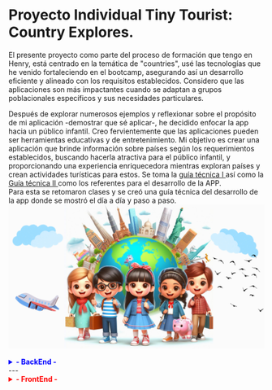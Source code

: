   <div>
        <h1>Proyecto  Individual Tiny Tourist: Country Explores. </h1>
        <p>   El presente proyecto como parte del proceso de formación que tengo en Henry, está centrado en la temática de "countries", usé las tecnologías que he venido fortaleciendo en el bootcamp, asegurando así un desarrollo eficiente y alineado con los requisitos establecidos. Considero que las aplicaciones son más impactantes cuando se adaptan a grupos poblacionales específicos y sus necesidades particulares.
</p>
<p>
Después de explorar numerosos ejemplos y reflexionar sobre el propósito de mi aplicación -demostrar que sé aplicar-, he decidido enfocar la app hacia un público infantil. Creo fervientemente que las aplicaciones pueden ser herramientas educativas y de entretenimiento. Mi objetivo es crear una aplicación que brinde información sobre países según los requerimientos establecidos, buscando hacerla atractiva para el público infantil, y proporcionando una experiencia enriquecedora mientras exploran países y crean actividades turísticas para estos. Se toma la <a href="readmeHenryMain.md">guía técnica I </a> así como la  <a href="IniciandoUnPI.md">Guía técnica II </a> como los referentes para el desarrollo de la APP. <br/>
Para esta se retomaron clases y se creó una guía técnica del desarrollo de la app donde se mostró el día a día y paso a paso. 
  <img src='./client/src/images/kidsCitiesTwo.png' alt='background img.' />
    </p>

<details>
        <summary style="font-weight: bold; color: blue;"> - <b> BackEnd</b> - </summary>
        DÍA 1.- 17-Dic-23
        <ul>
        <li> Creación carpeta para imágenes del codeo diario y evolución / incluye videos.</li> 
        <li> Verificación de la estructura del proyecto. Trae client y server. En server gran parte montado.</a>
<li> 
<details>
  <summary>
    Análisis del Obj País
  </summary>
  <ul>
    <li>Total de propiedades: 41</li>
  </ul>
  <ul> <b> ARRAY DE OBJS [{}, {}] </b>
    <li>Top-Level Domain (tld): Array con 1 elemento (".co").</li>
    <li>Latitud y Longitud (latlng): Array con 2 elementos (latitud y longitud).</li>
    <li>Países vecinos (borders): Array con 5 elementos (códigos de país).</li>
  </ul>
  <ul> <b> OBJETOS </b>
    <li>Nombre (name): Objeto con 3 propiedades (common, official, nativeName).</li>
    <li>Nombre Nativo (nativeName): Objeto con 1 propiedad (spa).</li>
    <li>Monedas (currencies): Objeto con 1 propiedad (COP).</li>
    <li>Códigos Internacionales (idd): Objeto con 2 propiedades (root, suffixes).</li>
    <li>Idiomas (languages): Objeto con 1 propiedad (spa).</li>
    <li>Traducciones (translations): Objeto con múltiples propiedades (árabe, checo, galés, alemán, etc.).</li>
    <li>Gentilicios (demonyms): Objeto con 2 propiedades (eng, fra).</li>
    <li>Enlaces a mapas (maps): Objeto con 2 propiedades (googleMaps, openStreetMaps).</li>
    <li>Coeficiente Gini (gini): Objeto con 1 propiedad (2019).</li>
    <li>Enlaces a banderas (flags): Objeto con 2 propiedades (png, svg).</li>
    <li>Escudo de Armas (coatOfArms): Objeto con 2 propiedades (png, svg).</li>
    <li>Inicio de la semana (startOfWeek): Objeto con 1 propiedad (monday).</li>
    <li>Información de la capital (capitalInfo): Objeto con 1 propiedad (latlng).</li>
  </ul>
  <ul> <b> ANIDAMIENTOS </b>
    <li>Nombre tiene una propiedad anidada (Nombre Nativo).</li>
    <li>Nombre Nativo tiene una propiedad anidada (spa).</li>
    <li>Monedas tiene una propiedad anidada (COP).</li>
    <li>Códigos Internacionales tiene una propiedad anidada (suffixes).</li>
    <li>Gentilicios tiene dos propiedades anidadas (eng, fra).</li>
    <li>Enlaces a mapas tiene dos propiedades anidadas (googleMaps, openStreetMaps).</li>
    <li>Enlaces a banderas tiene dos propiedades anidadas (png, svg).</li>
    <li>Escudo de Armas tiene dos propiedades anidadas (png, svg).</li>
    <li>Información de la capital tiene una propiedad anidada (latlng).</li>
<li> <img src="./sunnyEvolutionImgs/apiFormat.png" alt="Api structure"/></li>
  </ul>
</details>
</li>
</li>

<li> <details> <summary> Verificación del packege.json identificando: a) axios, b) concurrently para 2 puertos al tiempo, c) cors, d) dotenv, e) express, f) json-server, g) morgan, h) nodemon, i) npm-run-all, j) pg, k) pg-hstore, l) sequelize. 
      </summary>
      <li> <img src='./sunnyEvolutionImgs/dependencies.png' alt='Imagen dependencias'/>  </li>
      <ul>
 </li>
</details>

 <li> <details> <summary>Creación estructura archivos en el back</summary> 
 <p> Se crean las diferentes carpetas que manejaran la lógica. 
 </p>
 <img src='./sunnyEvolutionImgs/backFoldersStructure.png' alt='Estructura archivos'/>
 </li> 
 
<li> <details> <summary>npm i para instalar las dependencias</summary> 
 <p> Se instalan las dependencias. 
 </p>
 <img src='./sunnyEvolutionImgs/installDeps.png' alt='npm install'/>
 </li> 
 
<li> <details> <summary>Se crea la base de datos llamada tinytouristcountriesexplorers </summary> 
 <p> Se crea mediante CREATE DATABASE tinytouristcountriesexplorers;
 </p>
 <img src='./sunnyEvolutionImgs/bdcreation.png' alt='Variables de entornos'/>
 </li>

 <li> <details> <summary>Se configuran variables de entorno .env / dotenv()</summary> 
 <p> Se hace configuración inicial del .env y se crea en esta la variable de DB_NAME la cual se modifica en db.js. 
 </p>
 <img src='./sunnyEvolutionImgs/dbenvconfigural.png' alt='Variables de entornos'/>
 <img src='./sunnyEvolutionImgs/dbenvconfigura2.png' alt='Modificación en base de datos'/>
 </li>

 <li> <details> <summary>Se lanza npm start para verificar correcto funcionameinto </summary> 
 <img src='./sunnyEvolutionImgs/npmstart.png' alt='npm start'/>
 </li>

  <li> <details> <summary>Se configura puerto y se da firma personal según el proyecto</summary> 
 <p> se modifican tanto como index como db.  
 </p>
 <img src='./sunnyEvolutionImgs/renamedtheserver.png' alt='Renombrando el servidor'/>
 <img src='./sunnyEvolutionImgs/dbrenamedtheserver.png' alt='configurando nombre en bd'/>
 </li> 
         </ul>
DÍA 2.- 18-Dic-23
<ul> 
<li> <details> <summary>Rebautizo del Server</summary> 
 <p> Se rebautiza server según la lógica del negocio.  
 </p>
 <img src='./sunnyEvolutionImgs/reconfigurandoServer.png' alt='Renombrando el servidor'/>
 <img src='./sunnyEvolutionImgs/reconfigurandoServer2.png' alt='configurando nombre en bd'/>
 </li>
 <li>Se empieza trabajando con rutas.</li>

 <li>Se cambia la ruta del BackEnd por mainRouterManager y se cambia tanto en el server como en la mainRouter .</li>
<li> <details> <summary>Se empieza con rutas iniciales</summary> 
 <img src='./sunnyEvolutionImgs/routes1.png' alt='Rutas'/>
  </li>

  <li> <details> <summary>Se modularizan rutas tanto del get como del post.  </summary> 
  <p> Se generan 2 carpetas para las rutas </p>
 <img src='./sunnyEvolutionImgs/carpetasrutas.png' alt='Carpeta Rutas'/>
 <li>los archivos se ven así: </li>
 <img src='./sunnyEvolutionImgs/routes1mod.png' alt='Js Rutas 1 all Main'/>
 <img src='./sunnyEvolutionImgs/routes2mod.png' alt='Js Rutas 2 post Activities'/>
 <img src='./sunnyEvolutionImgs/routes3mod.png' alt='Js Rutas 3 get countries'/>
 <img src='./sunnyEvolutionImgs/routes4mod.png' alt='Js Ritas 4 get Activities'/>
  </li>

<li> <details> <summary>Modularización de handlers</summary> 
 <img src='./sunnyEvolutionImgs/handler1.png' alt='Handlers 1 '/>
 <img src='./sunnyEvolutionImgs/handler2.png' alt='handlers 2'/>
 <img src='./sunnyEvolutionImgs/handler3.png' alt='Handlers 3'/>
  </li>

<li> <details> <summary>Exportación de handlers</summary> 
 <img src='./sunnyEvolutionImgs/carpetahandlers.png' alt='Folder'/>
 <img src='./sunnyEvolutionImgs/handlermod1.png' alt='handlers 1'/>
 <img src='./sunnyEvolutionImgs/handlermod2.png' alt='Handlers 2'/>
 <img src='./sunnyEvolutionImgs/handlermod3.png' alt='Handlers 3'/>
  </li>

  <li> <details> <summary>se verifican rutas por query y params</summary> 
 <li>Por query </li>
 <p>http://localhost:3001/countries?name=betto</p>
 <img src='./sunnyEvolutionImgs/queryyparams.png' alt='query'/>
 <li>Por params </li>
 <p>http://localhost:3001/countries/ACA</p>
 <img src='./sunnyEvolutionImgs/queryyparams2.png' alt='query'/>
</li>

  <li> <details> <summary>se verifican rutas por body en post</summary> 
 <p>POST http://localhost:3001/activities</p>
 <code> { </br>
  "name": "Caminatas", </br>
  "difficulty": 2, </br>
  "duration": 1, </br>
  "season": "Autumn", </br>
  "description": "Ojo te roban",</br>
  "id": "COL" </br>
}</code>
 <img src='./sunnyEvolutionImgs/byBody1.png' alt='query'/>
 <li>Por params </li>
 <p>http://localhost:3001/countries/ACA</p>
 <img src='./sunnyEvolutionImgs/bybodyjson2.png' alt='query'/>
</li>

  <li> <details> <summary>Modelos</summary> 
 <p>Se completa el modelo de Country </p>
<ol>
    <li><strong>id:</strong> Código único de tres letras que sirve como clave primaria y es obligatorio.</li>
    <li><strong>name:</strong> Nombre único y obligatorio del país.</li>
    <li><strong>officialname:</strong> Nombre oficial del país (opcional).</li>
    <li><strong>flag:</strong> URL única y obligatoria de la imagen de la bandera, validada como URL.</li>
    <li><strong>continent:</strong> Continente al que pertenece el país, obligatorio.</li>
    <li><strong>capital:</strong> Capital del país, obligatoria.</li>
    <li><strong>subregion:</strong> Subregión a la que pertenece el país (opcional).</li>
    <li><strong>area:</strong> Área del país (opcional).</li>
    <li><strong>maps:</strong> URL del mapa del país, opcional y validada como URL.</li>
    <li><strong>population:</strong> Población del país (opcional).</li>
    <li><strong>timezones:</strong> Zona horaria del país (opcional).</li>
    <li><strong>coatOfArms:</strong> URL del escudo del país, opcional y validada como URL.</li>
<li>La opción { timestamps: false } indica que no se incluirán marcas de tiempo de creación y actualización en la tabla.</li>
</ol>

 <p>Se crea el modelo de Activity => si se crea archivo vacio sin exportar rompe por la db como la tiene Henry</p>
<ol>
    <li><strong>id:</strong> ID NUMERICO UUID COMO PRIMARY KEY OBLIGA. clave primaria, no nula, y valor predeterminado generado automáticamente.</li>
    <li><strong>name:</strong> NAME CON VALIDACIÓN DE NO PALABRAS. campo de cadena no permite palabras por validación notIn.</li>
    <li> <strong>difficulty:</strong> DIFICULTAD CON VALIDACIÓN DE VALOR EN RANGO. campo numérico entero de 1 -5 validado</li>
    <li><strong>duration:</strong> DURACIÓN. campo numérico entero.</li>
    <li><strong>season:</strong> TEMPORADA. opciones "Summer", "Autumn", "Winter" "Spring".</li>
    <li><strong>description:</strong> DESCRIPCIÓN PARRAFO EN TEXT. campo de texto para la descripción de la actividad.</li>
    <li><strong>date_added:</strong> FECHA DE ADICIÓN A DB EN FORMATO MM/DD/AAAA. valor predeterminado con la de hoy.</li>
    <li><strong>createdInDb:</strong> BOOLEANO DE SI CREADO EN DB Y UTIL CUANDO QUIERO CONSULTAR LLAMADO A API Y BD DIFERENTES COMO QUE APLICA MÁS PARA POKEMON.</li>
    <li><strong>summary:</strong> CAMPO VIRTUAL DE CLASE AURI. NECESARIO? NO. SIRVE PARA NO ALMACENAR DIRECTAMENTE EN BD.</li>
</ol>
<li>El tercer argumento, si está presente, permite o impide la inclusión de marcas de tiempo de creación y actualización en la tabla. En este caso, se han incluido ({ timestamps: true }).</li>
</li>
<li> <details> <summary>Modelos y Relaciones</summary> 
<p>El modelo ER</p>
 <img src='./sunnyEvolutionImgs/Modelo_ER.png' alt='Relaciones'/>
<p>En la carpeta modelos se montan cada uno en un archivo</p>
 <img src='./sunnyEvolutionImgs/modelscreated.png' alt='Modelos'/>
<p>En db se entablan las relaciones</p>
 <img src='./sunnyEvolutionImgs/relations.png' alt='Relaciones'/>
  </li>
  </li>
    
<li> <details> <summary>Controladores</summary> 
<p>Se crea estructura de archivos. </p>
 <img src='./sunnyEvolutionImgs/Modelo_ER.png' alt='Relaciones'/>
<p>En la carpeta modelos se montan cada uno en un archivo</p>
 <img src='./sunnyEvolutionImgs/modelscreated.png' alt='Modelos'/>
<p>En db se entablan las relaciones</p>
 <img src='./sunnyEvolutionImgs/relations.png' alt='Relaciones'/>
  </li>
</ul>
</details>
---

<details>
    <summary style="font-weight: bold; color: red;"> - <b> FrontEnd</b> - </summary>
    <p>DÍA 3.- 19-Dic-23</p>
    <ul>
        <li>Instalación de dotEnv para variables de entorno en front.</li>
        <li>Verificación de la estructura del front. Montado en vite.</li>
        <li>
            <details>
                <summary>Modificación HTML principal</summary>
                <p>Se Modifica el HTML para que tenga un favicono, description, etc.</p>
                <img src='./sunnyEvolutionImgs/frontModHtml.png' alt='HTML Modificado' />
            </details> </li>
            
<li> <details><summary> Se genera estructura de carpetas </summary>
  <ul>
    <li>components
        <ul>
            <li>CardCountryDetailPage
                <ul>
                    <li><strong>CardCountryDetailPage.jsx</strong></li>
                    <li><strong>CardCountryDetailPage.module.css</strong></li>
                </ul>
            </li>
            <li>CardCountryPresentation
                <ul>
                    <li><strong>CardCountryPresentation.jsx</strong></li>
                    <li><strong>CardCountryPresentation.module.css</strong></li>
                </ul>
            </li>
            <li>CardsCountries
                <ul>
                    <li><strong>CardsCountries.jsx</strong></li>
                    <li><strong>CardsCountries.module.css</strong></li>
                </ul>
            </li>
            <li>Error404
                <ul>
                    <li><strong>Error404.jsx</strong></li>
                    <li><strong>Error404.module.css</strong></li>
                </ul>
            </li>
            <li>FiltersAndOrders
                <ul>
                    <li>FilterByActivities
                        <ul>
                            <li><strong>FilterByActivities.jsx</strong></li>
                            <li><strong>FilterByActivities.module.css</strong></li>
                        </ul>
                    </li>
                    <li>FilterByContinent
                        <ul>
                            <li><strong>FilterByContinent.jsx</strong></li>
                            <li><strong>FilterByContinent.module.css</strong></li>
                        </ul>
                    </li>
                    <li>OrderByName
                        <ul>
                            <li><strong>OrderByName.jsx</strong></li>
                            <li><strong>OrderByName.module.css</strong></li>
                        </ul>
                    </li>
                    <li>OrderByPopulation
                        <ul>
                            <li><strong>OrderByPopulation.jsx</strong></li>
                            <li><strong>OrderByPopulation.module.css</strong></li>
                        </ul>
                    </li>
                </ul>
            </li>
            <li>FormActivityPage
                <ul>
                    <li><strong>FormActivityPage.jsx</strong></li>
                    <li><strong>FormActivityPage.module.css</strong></li>
                </ul>
            </li>
            <li>HomePage
                <ul>
                    <li><strong>HomePage.jsx</strong></li>
                    <li><strong>HomePage.module.css</strong></li>
                </ul>
            </li>
            <li>NavBar
                <ul>
                    <li><strong>NavBar.jsx</strong></li>
                    <li><strong>NavBar.module.css</strong></li>
                </ul>
            </li>
            <li>Pagination
                <ul>
                    <li><strong>Pagination.jsx</strong></li>
                    <li><strong>Pagination.module.css</strong></li>
                </ul>
            </li>
            <li>SearchBar
                <ul>
                    <li><strong>SearchBar.jsx</strong></li>
                </ul>
            </li>
            <li>WellcomePage
                <ul>
                    <li><strong>WellcomePage.css</strong></li>
                    <li><strong>WellcomePage.jsx</strong></li>
                </ul>
            </li>
        </ul>
    </li>
</ul>
</li>
        <li>Se eliminan los estilos predeterminados del main eliminando index.css y su llamado en main</li>
        <li>Se modifica el estilado de CSS en app dejando fuentes predeterminadas y contenidos centrados</li>
        <li>Se reconfigura App.jsx limpiándolo para configurar en él el router</li>
</ul>
     <p>DIA 4.- 20/Dic/23</p>
    <ul> 
            <details>
                <summary>Structura Json </summary>
                <p>Estructira del JSON .</p>
                <img src='./sunnyEvolutionImgs/JSONDELCLIENTE.png' alt='jSON DEL CLIENTE' />
            </details> 
                <details>
                <summary>React Router Dom </summary>
                <p>Abraza el main </p>
                <img src='./sunnyEvolutionImgs/router1.png' alt='jSON DEL CLIENTE' />
                <p>Abraza el app</p>
                <img src='./sunnyEvolutionImgs/router2.png' alt='jSON DEL CLIENTE' />
            </details>

 <details>
                <summary>Integración Loader </summary>
            <p><a href="https://uiverse.io/zanina-yassine/weak-bobcat-68">https://uiverse.io/zanina-yassine/weak-bobcat-68</a>  se copia el html y se modifican las clases y se copia el css para posibles conditional renderes</p>              
</details>

 <details>
                <summary>Inicio redux</summary>
            <p>Se da inicio al manejo de una única verdad con redux, así las cosas se crea estructura de archivos <p>              
</details>

 <details>
                <summary>Integración de loaders</summary>
            <p>Pendiente mirar lo de css<p>              
</details>

<details>
                <summary>Pagination</summary>
            <p>se establece sistema de paginado<p>              
</details>

<details> 
            <summary>Get Detail Country</summary>
            <p>Se obtiene el detalle del pais<p>              
</details>

<details> 
            <summary>Se elimina dotenv</summary>
            <p>Solo para el back <p>              
</details>
            </ul>

<p> DIA 5.- 22/Dic/23</p>
<ul> 
<details> 
            <summary>Se trabaja solamente en search byString para buscar por nombre, el flujo </summary>
<ul>
   <ul>
    <li>
      <code>HomePage</code> se monta y ejecuta el <code>useEffect</code>.
    </li>
    <li>Se despacha <code>getAllCountries</code> para obtener la lista completa de países.</li>
  </ul>

  <li>Busqueda países nombre:</li>
  <ul>
    <li>El cliente escribe en el input del <code>SearchBar</code> y <code>handleChange</code> toma los cambios actualizando el estado local <code>searchByString</code> </li>
    </ul>

  <li>Envío del formulario de búsqueda:</li>
  <ul>
    <li>El usuario da clic botón "Buscar" en <code>SearchBar</code>.</li>
    <li>
      <code>handleSubmit</code> en <code>SearchBar</code> se ejecuta.
    </li>
    <li>
      <code>getCountryByName</code> se despacha con el valor que se escribio en <code>searchByString</code>.
    </li>
  </ul>

  <li>Dispatch de la acción <code>getCountryByName</code>:</li>
  <ul>
    <li>
      <code>getCountryByName</code> en <code>actions.js</code> realiza una solicitud a la API para obtener los países filtrados por nombre.
    </li>
    <li>La respuesta se envía al reducer con la acción <code>GET_COUNTRY_BY_NAME</code>.</li>
  </ul>

  <li>Actualización del estado por el reducer</li>
  <ul>
    <li>El (<code>reducer.js</code>) maneja la acción <code>GET_COUNTRY_BY_NAME</code>.</li>
    <li>El estado de <code>allCountries</code> se actualiza con la lista de países filtrados.</li>
  </ul>

  <li>Renderización de componentes actualizados:</li>
  <ul>
    <li><code>HomePage</code> se vuelve a renderizar por el camvbio de estado de <code>allCountries</code>.</li>
    <li><code>CardsCountries</code> muestra la lista actualizada de países según la búsqueda.</li>
    <li><code>Pagination</code> refleja los cambios del estado global.</li>
  </ul>
</ul>
</details> 
            </li>
            </ul>
